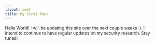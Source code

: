 ```yaml
---
layout: post
title: My First Post
---
```


Hello World! I will be updating this site over the next couple weeks :). I intend to continue to have regular updates on my security research. Stay tuned!
